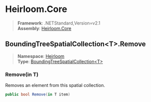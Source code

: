# Heirloom.Core

> **Framework**: .NETStandard,Version=v2.1  
> **Assembly**: [Heirloom.Core][0]  

## BoundingTreeSpatialCollection\<T>.Remove

> **Namespace**: [Heirloom][0]  
> **Type**: [BoundingTreeSpatialCollection\<T>][1]  

### Remove(in T)

Removes an element from this spatial collection.

```cs
public bool Remove(in T item)
```

[0]: ../Heirloom.Core.md
[1]: Heirloom.BoundingTreeSpatialCollection[T].md
